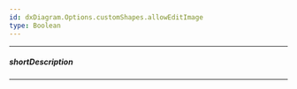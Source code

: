 ```yaml
---
id: dxDiagram.Options.customShapes.allowEditImage
type: Boolean
---
```

---
##### shortDescription

---
